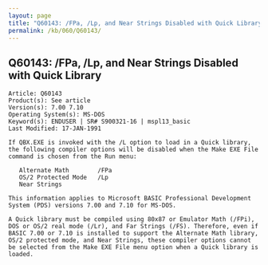 ```yaml
---
layout: page
title: "Q60143: /FPa, /Lp, and Near Strings Disabled with Quick Library"
permalink: /kb/060/Q60143/
---
```


## Q60143: /FPa, /Lp, and Near Strings Disabled with Quick Library

	Article: Q60143
	Product(s): See article
	Version(s): 7.00 7.10
	Operating System(s): MS-DOS
	Keyword(s): ENDUSER | SR# S900321-16 | mspl13_basic
	Last Modified: 17-JAN-1991
	
	If QBX.EXE is invoked with the /L option to load in a Quick library,
	the following compiler options will be disabled when the Make EXE File
	command is chosen from the Run menu:
	
	   Alternate Math        /FPa
	   OS/2 Protected Mode   /Lp
	   Near Strings
	
	This information applies to Microsoft BASIC Professional Development
	System (PDS) versions 7.00 and 7.10 for MS-DOS.
	
	A Quick library must be compiled using 80x87 or Emulator Math (/FPi),
	DOS or OS/2 real mode (/Lr), and Far Strings (/FS). Therefore, even if
	BASIC 7.00 or 7.10 is installed to support the Alternate Math library,
	OS/2 protected mode, and Near Strings, these compiler options cannot
	be selected from the Make EXE File menu option when a Quick library is
	loaded.
